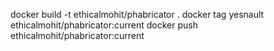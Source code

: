

docker build -t ethicalmohit/phabricator .
docker tag yesnault ethicalmohit/phabricator:current
docker push ethicalmohit/phabricator:current
